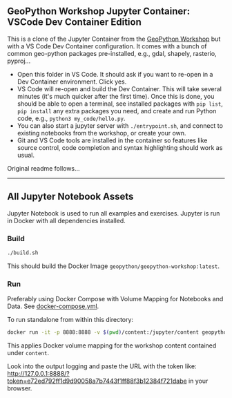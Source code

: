 ## GeoPython Workshop Jupyter Container: VSCode Dev Container Edition

This is a clone of the Jupyter Container from the [GeoPython Workshop](https://github.com/geopython/geopython-workshop) but with a VS Code Dev Container configuration.
It comes with a bunch of common geo-python packages pre-installed, e.g., gdal, shapely, rasterio, pyproj...
* Open this folder in VS Code. It should ask if you want to re-open in a Dev Container environment. Click yes. 
* VS Code will re-open and build the Dev Container. This will take several minutes (it's much quicker after the first time). Once this is done, you should be able to open a terminal, see installed packages with `pip list`, `pip install` any extra packages you need, and create and run Python code, e.g., `python3 my_code/hello.py`.
* You can also start a jupyter server with `./entrypoint.sh`, and connect to existing notebooks from the workshop, or create your own.
* Git and VS Code tools are installed in the container so features like source control, code completion and syntax highlighting should work as usual.

Original readme follows...

--------------------------


## All Jupyter Notebook Assets

Jupyter Notebook is used to run all examples and exercises.
Jupyter is run in Docker with all dependencies installed.

### Build

```bash
./build.sh
```

This should build the Docker Image `geopython/geopython-workshop:latest`.

### Run

Preferably using Docker Compose with Volume Mapping for Notebooks
and Data. See [docker-compose.yml](../docker-compose.yml).

To run standalone from within this directory:

```bash
docker run -it -p 8888:8888 -v $(pwd)/content:/jupyter/content geopython/geopython-workshop:latest
```

This applies Docker volume mapping for the workshop content contained under `content`.

Look into the output logging and paste the URL with the token like:
http://127.0.0.1:8888/?token=e72ed792ff1d9d90058a7b7443f1ff88f3b12384f721dabe
in your browser.
